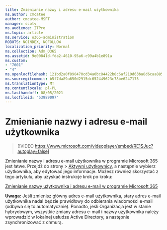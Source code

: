 ```yaml
---
title: Zmienianie nazwy i adresu e-mail użytkownika
ms.author: cmcatee
author: cmcatee-MSFT
manager: scotv
ms.audience: ITPro
ms.topic: article
ms.service: o365-administration
ROBOTS: NOINDEX, NOFOLLOW
localization_priority: Normal
ms.collection: Adm_O365
ms.assetid: 9e00841d-fda2-4610-95a6-c99a4b1e891a
ms.custom:
- "7601"
- "4"
ms.openlocfilehash: 121bd2a0f890470cd34a0bc84422b8c6af219d63ba8d6caa8855383a1adbfa18
ms.sourcegitcommit: b5f7da89a650d2915dc652449623c78be6247175
ms.translationtype: MT
ms.contentlocale: pl-PL
ms.lasthandoff: 08/05/2021
ms.locfileid: "53989097"
---
```

# <a name="change-a-users-name-and-email-address"></a>Zmienianie nazwy i adresu e-mail użytkownika

> [!VIDEO https://www.microsoft.com/videoplayer/embed/RE1SJuc?autoplay=false]

Zmienianie nazwy i adresu e-mail użytkownika w programie Microsoft 365 jest łatwe. Przejdź do  strony \> [Aktywni użytkownicy,](https://go.microsoft.com/fwlink/p/?linkid=834822) a następnie wybierz użytkownika, aby edytować jego informacje. Możesz również skorzystać z tego artykułu, aby uzyskać instrukcje krok po kroku:
  
[Zmienianie nazwy użytkownika i adresu e-mail w programie Microsoft 365](https://docs.microsoft.com/microsoft-365/admin/add-users/change-a-user-name-and-email-address)
  
 **Uwaga:** Jeśli zmienisz główny adres e-mail użytkownika, stary adres e-mail użytkownika nadal będzie prawidłowy do odbierania wiadomości e-mail (odbywa się to automatycznie). Ponadto, jeśli Organizacja jest w stanie hybrydowym, wszystkie zmiany adresu e-mail i nazwy użytkownika należy wprowadzić w lokalnej usłudze Active Directory, a następnie zsynchronizować z chmurą.